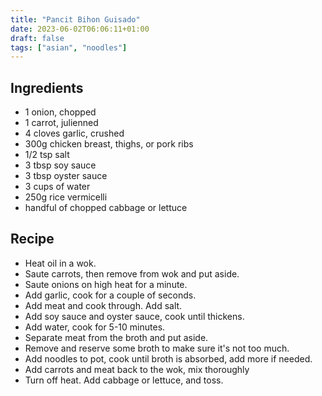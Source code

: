```yaml
---
title: "Pancit Bihon Guisado"
date: 2023-06-02T06:06:11+01:00
draft: false
tags: ["asian", "noodles"]
---
```


## Ingredients

* 1 onion, chopped
* 1 carrot, julienned
* 4 cloves garlic, crushed
* 300g chicken breast, thighs, or pork ribs
* 1/2 tsp salt
* 3 tbsp soy sauce
* 3 tbsp oyster sauce
* 3 cups of water
* 250g rice vermicelli
* handful of chopped cabbage or lettuce

## Recipe

* Heat oil in a wok.
* Saute carrots, then remove from wok and put aside.
* Saute onions on high heat for a minute.
* Add garlic, cook for a couple of seconds.
* Add meat and cook through. Add salt.
* Add soy sauce and oyster sauce, cook until thickens.
* Add water, cook for 5-10 minutes.
* Separate meat from the broth and put aside.
* Remove and reserve some broth to make sure it's not too much.
* Add noodles to pot, cook until broth is absorbed, add more if needed.
* Add carrots and meat back to the wok, mix thoroughly
* Turn off heat. Add cabbage or lettuce, and toss.

